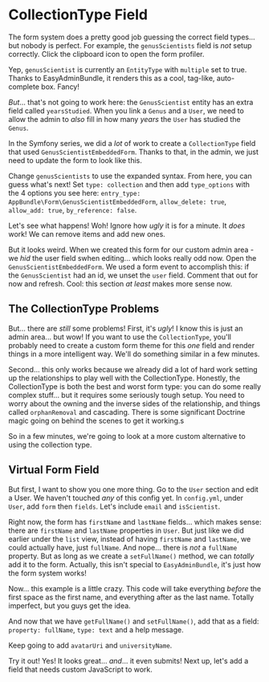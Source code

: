 # CollectionType Field

The form system does a pretty good job guessing the correct field types... but nobody
is perfect. For example, the `genusScientists` field is *not* setup correctly. Click
the clipboard icon to open the form profiler.

Yep, `genusScientist` is currently an `EntityType` with `multiple` set to true. Thanks
to EasyAdminBundle, it renders this as a cool, tag-like, auto-complete box. Fancy!

*But*... that's not going to work here: the `GenusScientist` entity has an extra
field called `yearsStudied`. When you link a `Genus` and a `User`, we need to allow
the admin to *also* fill in how many *years* the `User` has studied the `Genus`.

In the Symfony series, we did a *lot* of work to create a `CollectionType` field that
used `GenusScientistEmbeddedForm`. Thanks to that, in the admin, we just need to
update the form to look like this.

Change `genusScientists` to use the expanded syntax. From here, you can guess what's
next! Set `type: collection` and then add `type_options` with the 4 options you
see here: `entry_type: AppBundle\Form\GenusScientistEmbeddedForm`, `allow_delete: true`,
`allow_add: true`, `by_reference: false`.

Let's see what happens! Woh! Ignore how *ugly* it is for a minute. It *does* work!
We can remove items and add new ones.

But it looks weird. When we created this form for our custom admin area - we *hid*
the user field swhen editing... which looks really odd now. Open the `GenusScientistEmbeddedForm`.
We used a form event to accomplish this: if the `GenusScientist` had an id, we unset
the `user` field. Comment that out for now and refresh. Cool: this section *at least*
makes more sense now.

## The CollectionType Problems

But... there are *still* some problems! First, it's *ugly*! I know this is just an
admin area... but wow! If you want to use the `CollectionType`, you'll probably need
to create a custom form theme for this *one* field and render things in a more intelligent
way. We'll do something similar in a few minutes.

Second... this only works because we already did a lot of hard work setting up the
relationships to play well with the CollectionType. Honestly, the CollectionType
is both the best and worst form type: you can do some really complex stuff... but
it requires some seriously tough setup. You need to worry about the owning and the
inverse sides of the relationship, and things called `orphanRemoval` and cascading.
There is some significant Doctrine magic going on behind the scenes to get it working.s

So in a few minutes, we're going to look at a more custom alternative to using the
collection type.

## Virtual Form Field

But first, I want to show you one more thing. Go to the `User` section and edit a
User. We haven't touched *any* of this config yet. In `config.yml`, under `User`,
add `form` then `fields`. Let's include `email` and `isScientist`. 

Right now, the form has `firstName` and `lastName` fields... which makes sense: there
are `firstName` and `lastName` properties in `User`. But just like we did earlier
under the `list` view, instead of having `firstName` and `lastName`, we could actually
have, just `fullName`. And nope... there is *not* a `fullName` property. But as long
as we create a `setFullName()` method, we can *totally* add it to the form. Actually,
this isn't special to `EasyAdminBundle`, it's just how the form system works!

Now... this example is a little crazy. This code will take everything *before* the
first space as the first name, and everything after as the last name. Totally imperfect,
but you guys get the idea.

And now that we have `getFullName()` and `setFullName()`, add that as a field:
`property: fullName`, `type: text` and a help message.

Keep going to add `avatarUri` and `universityName`.

Try it out! Yes! It looks great... *and*... it even submits! Next up, let's add a
field that needs custom JavaScript to work.
